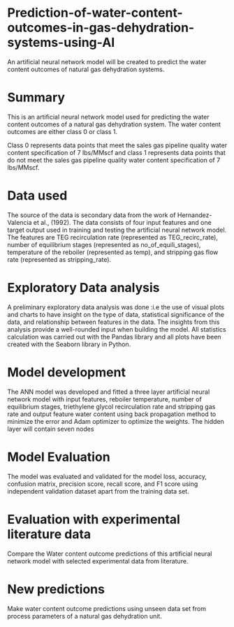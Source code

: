 # Prediction-of-water-content-outcomes-in-gas-dehydration-systems-using-AI
An artificial neural network model will be created to predict the water content outcomes of natural gas dehydration systems. 


# Summary
This is an artificial neural network model used for predicting the water content outcomes of a natural gas dehydration system. The water content outcomes are either class 0 or class 1.

Class 0 represents data points that meet the sales gas pipeline quality water content specification of 7 lbs/MMscf and class 1 represents data points that do not meet the sales gas pipeline quality water content specification of 7 lbs/MMscf. 

# Data used
The source of the data is secondary data from the work of Hernandez-Valencia et al., (1992). 
The data consists of four input features and one target output used in training and testing the artificial neural network model. The features are TEG recirculation rate (represented as TEG_recirc_rate), number of equilibrium stages (represented as no_of_equili_stages), temperature of the reboiler (represented as temp), and stripping gas flow rate (represented as stripping_rate). 

# Exploratory Data analysis
A preliminary exploratory data analysis was done :i.e the use of visual plots and charts to have insight on the type of data, statistical significance of the data, and relationship between features in the data.  The insights from this analysis provide a well-rounded input when building the model. All statistics calculation was carried out with the Pandas library and all plots have been created with the Seaborn library in Python. 

# Model development
The ANN model was developed and fitted a three layer artificial neural network model with input features, reboiler temperature, number of equilibrium stages, triethylene glycol recirculation rate and stripping gas rate and output feature water content using back propagation method to minimize the error and Adam optimizer to optimize the weights. The hidden layer will contain seven nodes

# Model Evaluation
The model was evaluated and validated  for the model loss, accuracy, confusion matrix, precision score, recall score, and F1 score using independent validation dataset apart from the training data set.

# Evaluation with experimental literature data
Compare the Water content outcome predictions of this artificial neural network model with selected experimental data from literature.

# New predictions
Make water content outcome predictions using unseen data set from process parameters of a natural gas dehydration unit.
